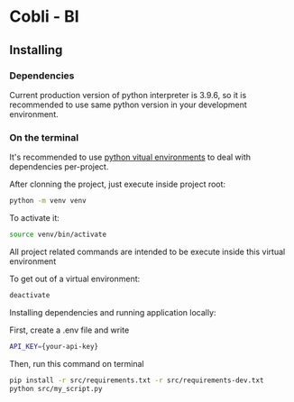 # Cobli - BI

## Installing

### Dependencies

Current production version of python interpreter is 3.9.6, so it is recommended to use same python version in your
development environment.

### On the terminal

It's recommended to use [python vitual environments](https://docs.python.org/pt-br/3/library/venv.html) to deal with
dependencies per-project.

After clonning the project, just execute inside project root:

```sh
python -m venv venv
```

To activate it:

```sh
source venv/bin/activate
```

All project related commands are intended to be execute inside this virtual environment

To get out of a virtual environment:

```sh
deactivate
```

Installing dependencies and running application locally:

First, create a .env file and write

```sh
API_KEY={your-api-key}
```

Then, run this command on terminal

```sh
pip install -r src/requirements.txt -r src/requirements-dev.txt
python src/my_script.py
```
